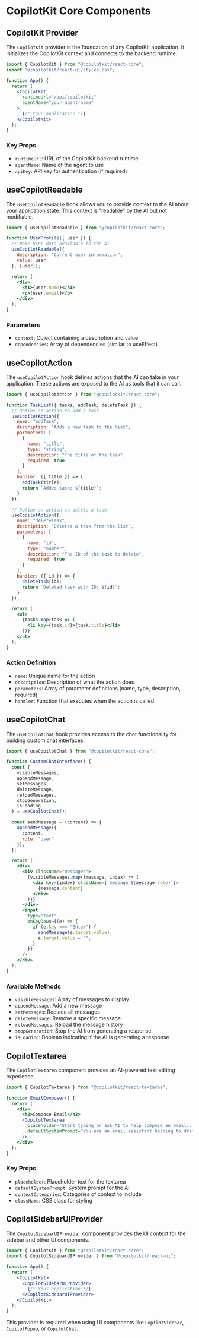 # CopilotKit Core Components

## CopilotKit Provider

The `CopilotKit` provider is the foundation of any CopilotKit application. It initializes the CopilotKit context and connects to the backend runtime.

```jsx
import { CopilotKit } from "@copilotkit/react-core";
import "@copilotkit/react-ui/styles.css";

function App() {
  return (
    <CopilotKit 
      runtimeUrl="/api/copilotkit"
      agentName="your-agent-name"
    >
      {/* Your application */}
    </CopilotKit>
  );
}
```

### Key Props

- `runtimeUrl`: URL of the CopilotKit backend runtime
- `agentName`: Name of the agent to use
- `apiKey`: API key for authentication (if required)

## useCopilotReadable

The `useCopilotReadable` hook allows you to provide context to the AI about your application state. This context is "readable" by the AI but not modifiable.

```jsx
import { useCopilotReadable } from "@copilotkit/react-core";

function UserProfile({ user }) {
  // Make user data available to the AI
  useCopilotReadable({
    description: "Current user information",
    value: user
  }, [user]);

  return (
    <div>
      <h1>{user.name}</h1>
      <p>{user.email}</p>
    </div>
  );
}
```

### Parameters

- `context`: Object containing a description and value
- `dependencies`: Array of dependencies (similar to useEffect)

## useCopilotAction

The `useCopilotAction` hook defines actions that the AI can take in your application. These actions are exposed to the AI as tools that it can call.

```jsx
import { useCopilotAction } from "@copilotkit/react-core";

function TaskList({ tasks, addTask, deleteTask }) {
  // Define an action to add a task
  useCopilotAction({
    name: "addTask",
    description: "Adds a new task to the list",
    parameters: [
      {
        name: "title",
        type: "string",
        description: "The title of the task",
        required: true
      }
    ],
    handler: ({ title }) => {
      addTask(title);
      return `Added task: ${title}`;
    }
  });

  // Define an action to delete a task
  useCopilotAction({
    name: "deleteTask",
    description: "Deletes a task from the list",
    parameters: [
      {
        name: "id",
        type: "number",
        description: "The ID of the task to delete",
        required: true
      }
    ],
    handler: ({ id }) => {
      deleteTask(id);
      return `Deleted task with ID: ${id}`;
    }
  });

  return (
    <ul>
      {tasks.map(task => (
        <li key={task.id}>{task.title}</li>
      ))}
    </ul>
  );
}
```

### Action Definition

- `name`: Unique name for the action
- `description`: Description of what the action does
- `parameters`: Array of parameter definitions (name, type, description, required)
- `handler`: Function that executes when the action is called

## useCopilotChat

The `useCopilotChat` hook provides access to the chat functionality for building custom chat interfaces.

```jsx
import { useCopilotChat } from "@copilotkit/react-core";

function CustomChatInterface() {
  const {
    visibleMessages,
    appendMessage,
    setMessages,
    deleteMessage,
    reloadMessages,
    stopGeneration,
    isLoading
  } = useCopilotChat();

  const sendMessage = (content) => {
    appendMessage({
      content,
      role: "user"
    });
  };

  return (
    <div>
      <div className="messages">
        {visibleMessages.map((message, index) => (
          <div key={index} className={`message ${message.role}`}>
            {message.content}
          </div>
        ))}
      </div>
      <input 
        type="text" 
        onKeyDown={(e) => {
          if (e.key === "Enter") {
            sendMessage(e.target.value);
            e.target.value = "";
          }
        }} 
      />
    </div>
  );
}
```

### Available Methods

- `visibleMessages`: Array of messages to display
- `appendMessage`: Add a new message
- `setMessages`: Replace all messages
- `deleteMessage`: Remove a specific message
- `reloadMessages`: Reload the message history
- `stopGeneration`: Stop the AI from generating a response
- `isLoading`: Boolean indicating if the AI is generating a response

## CopilotTextarea

The `CopilotTextarea` component provides an AI-powered text editing experience.

```jsx
import { CopilotTextarea } from "@copilotkit/react-textarea";

function EmailComposer() {
  return (
    <div>
      <h2>Compose Email</h2>
      <CopilotTextarea
        placeholder="Start typing or ask AI to help compose an email..."
        defaultSystemPrompt="You are an email assistant helping to draft professional emails."
      />
    </div>
  );
}
```

### Key Props

- `placeholder`: Placeholder text for the textarea
- `defaultSystemPrompt`: System prompt for the AI
- `contextCategories`: Categories of context to include
- `className`: CSS class for styling

## CopilotSidebarUIProvider

The `CopilotSidebarUIProvider` component provides the UI context for the sidebar and other UI components.

```jsx
import { CopilotKit } from "@copilotkit/react-core";
import { CopilotSidebarUIProvider } from "@copilotkit/react-ui";

function App() {
  return (
    <CopilotKit>
      <CopilotSidebarUIProvider>
        {/* Your application */}
      </CopilotSidebarUIProvider>
    </CopilotKit>
  );
}
```

This provider is required when using UI components like `CopilotSidebar`, `CopilotPopup`, or `CopilotChat`.
